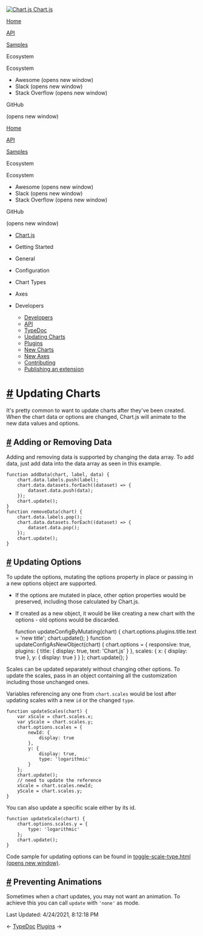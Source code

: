 <a href="/docs/3.2.0/" class="home-link router-link-active"><img src="/docs/3.2.0/favicon.ico" alt="Chart.js" class="logo" /> <span class="site-name can-hide">Chart.js</span></a>

<a href="/docs/3.2.0/" class="nav-link">Home</a>

<a href="/docs/3.2.0/api/" class="nav-link">API</a>

<a href="/docs/3.2.0/samples/" class="nav-link">Samples</a>

<span class="title">Ecosystem</span> <span class="arrow down"></span>

<span class="title">Ecosystem</span> <span class="arrow right"></span>

-   Awesome
    <span class="sr-only">(opens new window)</span>
-   Slack
    <span class="sr-only">(opens new window)</span>
-   Stack Overflow
    <span class="sr-only">(opens new window)</span>

GitHub

<span class="sr-only">(opens new window)</span>

<a href="/docs/3.2.0/" class="nav-link">Home</a>

<a href="/docs/3.2.0/api/" class="nav-link">API</a>

<a href="/docs/3.2.0/samples/" class="nav-link">Samples</a>

<span class="title">Ecosystem</span> <span class="arrow down"></span>

<span class="title">Ecosystem</span> <span class="arrow right"></span>

-   Awesome
    <span class="sr-only">(opens new window)</span>
-   Slack
    <span class="sr-only">(opens new window)</span>
-   Stack Overflow
    <span class="sr-only">(opens new window)</span>

GitHub

<span class="sr-only">(opens new window)</span>

-   <a href="/docs/3.2.0/" class="sidebar-link">Chart.js</a>
-   Getting Started <span class="arrow right"></span>

-   General <span class="arrow right"></span>

-   Configuration <span class="arrow right"></span>

-   Chart Types <span class="arrow right"></span>

-   Axes <span class="arrow right"></span>

-   Developers <span class="arrow down"></span>

    -   <a href="/docs/3.2.0/developers/" class="sidebar-link">Developers</a>
    -   <a href="/docs/3.2.0/developers/api.html" class="sidebar-link">API</a>
    -   <a href="/docs/3.2.0/api/" class="sidebar-link">TypeDoc</a>
    -   <a href="/docs/3.2.0/developers/updates.html" class="active sidebar-link">Updating Charts</a>
    -   <a href="/docs/3.2.0/developers/plugins.html" class="sidebar-link">Plugins</a>
    -   <a href="/docs/3.2.0/developers/charts.html" class="sidebar-link">New Charts</a>
    -   <a href="/docs/3.2.0/developers/axes.html" class="sidebar-link">New Axes</a>
    -   <a href="/docs/3.2.0/developers/contributing.html" class="sidebar-link">Contributing</a>
    -   <a href="/docs/3.2.0/developers/publishing.html" class="sidebar-link">Publishing an extension</a>

<a href="#updating-charts" class="header-anchor">#</a> Updating Charts
======================================================================

It's pretty common to want to update charts after they've been created. When the chart data or options are changed, Chart.js will animate to the new data values and options.

<a href="#adding-or-removing-data" class="header-anchor">#</a> Adding or Removing Data
--------------------------------------------------------------------------------------

Adding and removing data is supported by changing the data array. To add data, just add data into the data array as seen in this example.

    function addData(chart, label, data) {
        chart.data.labels.push(label);
        chart.data.datasets.forEach((dataset) => {
            dataset.data.push(data);
        });
        chart.update();
    }
    function removeData(chart) {
        chart.data.labels.pop();
        chart.data.datasets.forEach((dataset) => {
            dataset.data.pop();
        });
        chart.update();
    }

<a href="#updating-options" class="header-anchor">#</a> Updating Options
------------------------------------------------------------------------

To update the options, mutating the options property in place or passing in a new options object are supported.

-   If the options are mutated in place, other option properties would be preserved, including those calculated by Chart.js.
-   If created as a new object, it would be like creating a new chart with the options - old options would be discarded.

    function updateConfigByMutating(chart) {
        chart.options.plugins.title.text = 'new title';
        chart.update();
    }
    function updateConfigAsNewObject(chart) {
        chart.options = {
            responsive: true,
            plugins: {
                title: {
                    display: true,
                    text: 'Chart.js'
                }
            },
            scales: {
                x: {
                    display: true
                },
                y: {
                    display: true
                }
            }
        };
        chart.update();
    }

Scales can be updated separately without changing other options. To update the scales, pass in an object containing all the customization including those unchanged ones.

Variables referencing any one from `chart.scales` would be lost after updating scales with a new `id` or the changed `type`.

    function updateScales(chart) {
        var xScale = chart.scales.x;
        var yScale = chart.scales.y;
        chart.options.scales = {
            newId: {
                display: true
            },
            y: {
                display: true,
                type: 'logarithmic'
            }
        };
        chart.update();
        // need to update the reference
        xScale = chart.scales.newId;
        yScale = chart.scales.y;
    }

You can also update a specific scale either by its id.

    function updateScale(chart) {
        chart.options.scales.y = {
            type: 'logarithmic'
        };
        chart.update();
    }

Code sample for updating options can be found in [toggle-scale-type.html <span class="sr-only">(opens new window)</span>](https://www.chartjs.org/samples/latest/scales/toggle-scale-type.html).

<a href="#preventing-animations" class="header-anchor">#</a> Preventing Animations
----------------------------------------------------------------------------------

Sometimes when a chart updates, you may not want an animation. To achieve this you can call `update` with `'none'` as mode.

<span class="prefix">Last Updated:</span> <span class="time">4/24/2021, 8:12:18 PM</span>

<span class="prev"> ← <a href="/docs/3.2.0/api/" class="prev">TypeDoc</a> </span> <span class="next"> [Plugins](/docs/3.2.0/developers/plugins.html) → </span>
